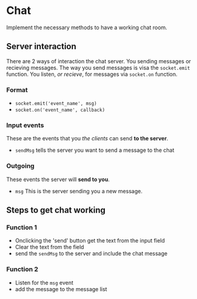 # Chat
Implement the necessary methods to have a working chat room.

## Server interaction
There are 2 ways of interaction the chat server. You sending messages or recieving messages. The way you send messages is visa the `socket.emit` function. You listen, *or recieve*, for messages via `socket.on` function.

### Format
- `socket.emit('event_name', msg)`
- `socket.on('event_name', callback)`

### Input events
These are the events that you *the clients* can send **to the server**.

- `sendMsg` tells the server you want to send a message to the chat

### Outgoing
These events the server will **send to you**.

- `msg` This is the server sending you a new message.

## Steps to get chat working
### Function 1
- Onclicking the 'send' button get the text from the input field
- Clear the text from the field
- send the `sendMsg` to the server and include the chat message

### Function 2
- Listen for the `msg` event
- add the message to the message list
